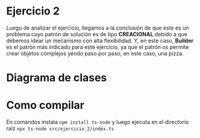 # Ejercicio 2
Luego de analizar el ejercicio, llegamos a la conclusión de que este es un problema cuyo patrón de solución es de tipo **CREACIONAL** debido a que debemos idear un mecanismo con alta flexibilidad. Y, en este caso, **Builder** es el patrón más indicado para este ejercicio, ya que el patrón os permite crear objetos complejos yendo paso por paso, en este caso, una pizza.

# Diagrama de clases

# Como compilar
En comandos instala `npm install ts-node` y luego ejecuta en el directorio raíz `npx ts-node src/ejercicio_2/index.ts`